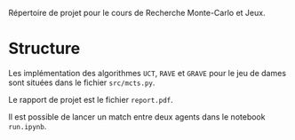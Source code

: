 Répertoire de projet pour le cours de Recherche Monte-Carlo et Jeux.

# Structure

Les implémentation des algorithmes `UCT`, `RAVE` et `GRAVE` pour le jeu de dames sont situées dans le fichier `src/mcts.py`.

Le rapport de projet est le fichier `report.pdf`.

Il est possible de lancer un match entre deux agents dans le notebook `run.ipynb`.

